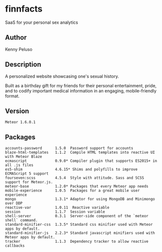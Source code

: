 # finnfacts

SaaS for your personal sex analytics

## Author

Kenny Peluso

## Description

A personalized website showcasing one's sexual history.

Built as a birthday gift for my friends for their personal entertainment, pride, and to codify important medical information in an engaging, mobile-friendly format.

## Version
    Meteor 1.6.0.1

## Packages
    accounts-password      1.5.0  Password support for accounts
    blaze-html-templates   1.1.2  Compile HTML templates into reactive UI with Meteor Blaze
    ecmascript             0.9.0* Compiler plugin that supports ES2015+ in all .js files
    es5-shim               4.6.15* Shims and polyfills to improve ECMAScript 5 support
    fourseven:scss         4.5.4  Style with attitude. Sass and SCSS support for Meteor.js.
    meteor-base            1.2.0* Packages that every Meteor app needs
    mobile-experience      1.0.5  Packages for a great mobile user experience
    mongo                  1.3.1* Adaptor for using MongoDB and Minimongo over DDP
    reactive-var           1.0.11  Reactive variable
    session                1.1.7  Session variable
    shell-server           0.3.1  Server-side component of the `meteor shell` command.
    standard-minifier-css  1.3.5* Standard css minifier used with Meteor apps by default.
    standard-minifier-js   2.2.3* Standard javascript minifiers used with Meteor apps by default.
    tracker                1.1.3  Dependency tracker to allow reactive callbacks

